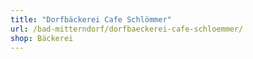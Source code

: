 ```yaml
---
title: "Dorfbäckerei Cafe Schlömmer"
url: /bad-mitterndorf/dorfbaeckerei-cafe-schloemmer/
shop: Bäckerei
---
```

